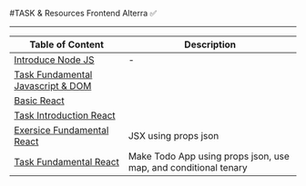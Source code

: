 #TASK & Resources Frontend Alterra ✅
<hr>

| Table of Content | Description |
| --- | --- |
| [Introduce Node JS](https://github.com/adityahimaone/Task-Frontend-Alterra/tree/introduce-nodejs) | - |
| [Task Fundamental Javascript & DOM](https://github.com/adityahimaone/Task-Frontend-Alterra/tree/task-fundamental) | |
| [Basic React](https://github.com/adityahimaone/Task-Frontend-Alterra/tree/react-basic1) | |
| [Task Introduction React](https://github.com/adityahimaone/Task-Frontend-Alterra/tree/task-introduction-react) | |
| [Exersice Fundamental React](https://github.com/adityahimaone/Task-Frontend-Alterra/tree/exercise-react-fundamental) | JSX using props json |
| [Task Fundamental React](https://github.com/adityahimaone/Task-Frontend-Alterra/tree/task-fundamental-react) | Make Todo App using props json, use map, and conditional tenary |

